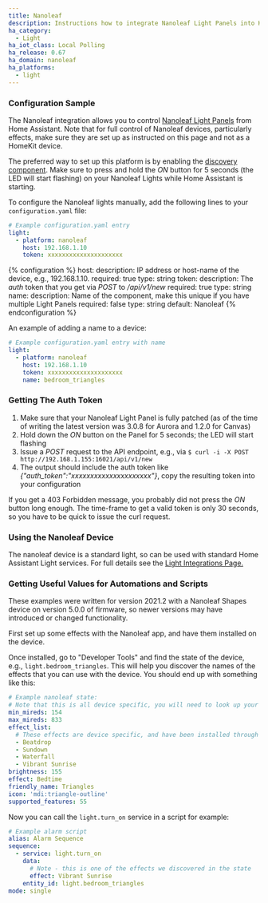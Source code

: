 ```yaml
---
title: Nanoleaf
description: Instructions how to integrate Nanoleaf Light Panels into Home Assistant.
ha_category:
  - Light
ha_iot_class: Local Polling
ha_release: 0.67
ha_domain: nanoleaf
ha_platforms:
  - light
---
```


### Configuration Sample

The Nanoleaf integration allows you to control [Nanoleaf Light Panels](https://nanoleaf.me) from Home Assistant. Note that for full control of Nanoleaf devices, particularly effects, make sure they are set up as instructed on this page and not as a HomeKit device.

The preferred way to set up this platform is by enabling the [discovery component](/integrations/discovery/). Make sure to press and hold the *ON* button for 5 seconds (the LED will start flashing) on your Nanoleaf Lights while Home Assistant is starting.

To configure the Nanoleaf lights manually, add the following lines to your `configuration.yaml` file:

```yaml
# Example configuration.yaml entry
light:
  - platform: nanoleaf
    host: 192.168.1.10
    token: xxxxxxxxxxxxxxxxxxxxx
```

{% configuration %}
host:
  description: IP address or host-name of the device, e.g., 192.168.1.10.
  required: true
  type: string
token:
  description: The *auth* token that you get via *POST* to */api/v1/new*
  required: true
  type: string
name:
  description: Name of the component, make this unique if you have multiple Light Panels
  required: false
  type: string
  default: Nanoleaf
{% endconfiguration %}

An example of adding a name to a device:
```yaml
# Example configuration.yaml entry with name
light:
  - platform: nanoleaf
    host: 192.168.1.10
    token: xxxxxxxxxxxxxxxxxxxxx
    name: bedroom_triangles
```

### Getting The Auth Token

1. Make sure that your Nanoleaf Light Panel is fully patched (as of the time of writing the latest version was 3.0.8 for Aurora and 1.2.0 for Canvas)
2. Hold down the *ON* button on the Panel for 5 seconds; the LED will start flashing
3. Issue a *POST* request to the API endpoint, e.g., via `$ curl -i -X POST http://192.168.1.155:16021/api/v1/new`
4. The output should include the auth token like *{"auth_token":"xxxxxxxxxxxxxxxxxxxxx"}*, copy the resulting token into your configuration

If you get a 403 Forbidden message, you probably did not press the *ON* button long enough. The time-frame to get a valid token is only 30 seconds, so you have to be quick to issue the curl request.

### Using the Nanoleaf Device

The nanoleaf device is a standard light, so can be used with standard Home Assistant Light services. For full details see the [Light Integrations Page.](/integrations/light/)

### Getting Useful Values for Automations and Scripts

These examples were written for version 2021.2 with a Nanoleaf Shapes device on version 5.0.0 of firmware, so newer versions may have introduced or changed functionality.

First set up some effects with the Nanoleaf app, and have them installed on the device.

Once installed, go to "Developer Tools" and find the state of the device, e.g., `light.bedroom_triangles`. This will help you discover the names of the effects that you can use with the device. You should end up with something like this:

```yaml
# Example nanoleaf state:
# Note that this is all device specific, you will need to look up your own device's state
min_mireds: 154
max_mireds: 833
effect_list:
  # These effects are device specific, and have been installed through the nanoleaf app
  - Beatdrop
  - Sundown
  - Waterfall
  - Vibrant Sunrise
brightness: 155
effect: Bedtime
friendly_name: Triangles
icon: 'mdi:triangle-outline'
supported_features: 55
```

Now you can call the `light.turn_on` service in a script for example:
```yaml
# Example alarm script
alias: Alarm Sequence
sequence:
  - service: light.turn_on
    data:
      # Note - this is one of the effects we discovered in the state
      effect: Vibrant Sunrise
    entity_id: light.bedroom_triangles
mode: single
```
